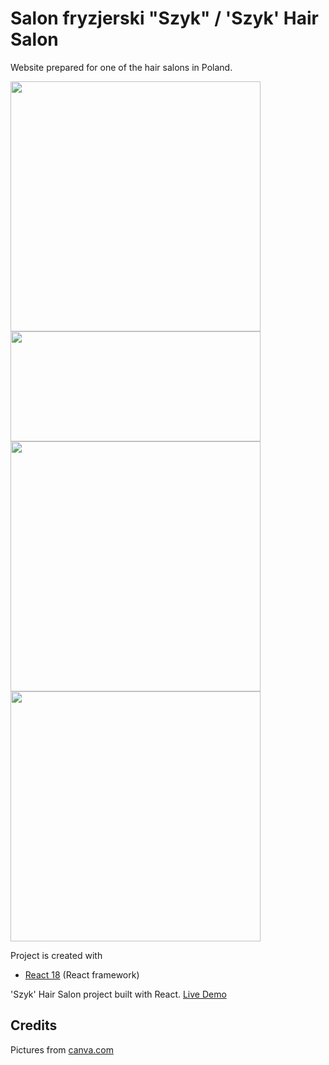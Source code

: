 # Salon fryzjerski "Szyk" / 'Szyk' Hair Salon
Website prepared for one of the hair salons in Poland.

<img src="https://user-images.githubusercontent.com/106275517/231786920-4d0ad7b7-24f5-4122-a75d-fa99d11bbb92.jpg" width="400"> <img src="https://user-images.githubusercontent.com/106275517/231803834-4f96ade2-f8e4-4ced-9622-2c006300f023.jpg" width="400" height="176"> <img src="https://user-images.githubusercontent.com/106275517/231803336-086bcd4d-e040-4899-9a3f-371b5c47b9cd.jpg" width="400"> <img src="https://user-images.githubusercontent.com/106275517/231786905-e283e24e-6316-44b2-86bc-9ab44134dddd.jpg" width="400">

Project is created with
* [React 18](https://react.dev/blog/2022/03/29/react-v18) (React framework)

'Szyk' Hair Salon project built with React. [Live Demo](https://superlative-kleicha-d01528.netlify.app/)

## Credits
Pictures from [canva.com](https://canva.com/ 'Canva')

